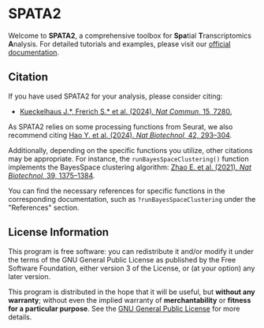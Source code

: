 # SPATA2

Welcome to **SPATA2**, a comprehensive toolbox for **Spa**tial **T**ranscriptomics **A**nalysis. For detailed tutorials and examples, please visit our [official documentation](https://themilolab.github.io/SPATA2/).

## Citation

If you have used SPATA2 for your analysis, please consider citing:

- [Kueckelhaus J.\*, Frerich S.\* et al. (2024). *Nat Commun*, 15, 7280.](https://doi.org/10.1038/s41467-024-50904-x)

As SPATA2 relies on some processing functions from Seurat, we also recommend citing [Hao Y. et al. (2024). *Nat Biotechnol*, 42, 293–304](https://doi.org/10.1038/s41587-023-01767-y).

Additionally, depending on the specific functions you utilize, other citations may be appropriate. For instance, the `runBayesSpaceClustering()` function implements the BayesSpace clustering algorithm: [Zhao E. et al. (2021). *Nat Biotechnol*, 39, 1375–1384](https://doi.org/10.1038/s41587-021-00935-2).

You can find the necessary references for specific functions in the corresponding documentation, such as `?runBayesSpaceClustering` under the "References" section.

## License Information

This program is free software: you can redistribute it and/or modify
it under the terms of the GNU General Public License as published by
the Free Software Foundation, either version 3 of the License, or
(at your option) any later version.

This program is distributed in the hope that it will be useful,
but **without any warranty**; without even the implied warranty of
**merchantability** or **fitness for a particular purpose**.  See the
[GNU General Public License](http://www.gnu.org/licenses/) for more details.
